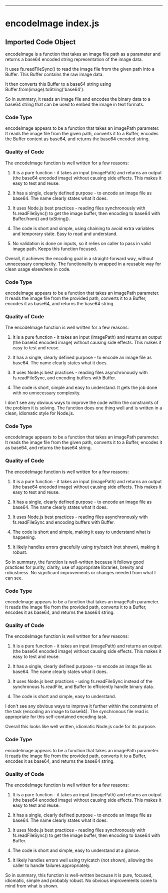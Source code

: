 
  
  
  
  
  
  
  
  
  
  

---
# encodeImage index.js
## Imported Code Object

encodeImage is a function that takes an image file path as a parameter and returns a base64 encoded string representation of the image data. 

It uses fs.readFileSync() to read the image file from the given path into a Buffer. This Buffer contains the raw image data.

It then converts this Buffer to a base64 string using Buffer.from(image).toString('base64'). 

So in summary, it reads an image file and encodes the binary data to a base64 string that can be used to embed the image in text formats.


### Code Type


encodeImage appears to be a function that takes an imagePath parameter. It reads the image file from the given path, converts it to a Buffer, encodes the Buffer content as base64, and returns the base64 encoded string.


### Quality of Code


The encodeImage function is well written for a few reasons:

1. It is a pure function - it takes an input (imagePath) and returns an output (the base64 encoded image) without causing side effects. This makes it easy to test and reuse.

2. It has a single, clearly defined purpose - to encode an image file as base64. The name clearly states what it does.

3. It uses Node.js best practices - reading files synchronously with fs.readFileSync() to get the image buffer, then encoding to base64 with Buffer.from() and toString().

4. The code is short and simple, using chaining to avoid extra variables and temporary state. Easy to read and understand.

5. No validation is done on inputs, so it relies on caller to pass in valid image path. Keeps this function focused.

Overall, it achieves the encoding goal in a straight-forward way, without unnecessary complexity. The functionality is wrapped in a reusable way for clean usage elsewhere in code.

### Code Type


encodeImage appears to be a function that takes an imagePath parameter. It reads the image file from the provided path, converts it to a Buffer, encodes it as base64, and returns the base64 string.


### Quality of Code


The encodeImage function is well written for a few reasons:

1. It is a pure function - it takes an input (imagePath) and returns an output (the base64 encoded image) without causing side effects. This makes it easy to test and reuse.

2. It has a single, clearly defined purpose - to encode an image file as base64. The name clearly states what it does.

3. It uses Node.js best practices - reading files asynchronously with fs.readFileSync, and encoding buffers with Buffer.

4. The code is short, simple and easy to understand. It gets the job done with no unnecessary complexity.

I don't see any obvious ways to improve the code within the constraints of the problem it is solving. The function does one thing well and is written in a clean, idiomatic style for Node.js.


### Code Type


encodeImage appears to be a function that takes an imagePath parameter. It reads the image file from the given path, converts it to a Buffer, encodes it as base64, and returns the base64 string.


### Quality of Code


The encodeImage function is well written for a few reasons:

1. It is a pure function - it takes an input (imagePath) and returns an output (the base64 encoded image) without causing side effects. This makes it easy to test and reuse.

2. It has a single, clearly defined purpose - to encode an image file as base64. The name clearly states what it does.

3. It uses Node.js best practices - reading files asynchronously with fs.readFileSync and encoding buffers with Buffer.

4. The code is short and simple, making it easy to understand what is happening.

5. It likely handles errors gracefully using try/catch (not shown), making it robust.

So in summary, the function is well-written because it follows good practices for purity, clarity, use of appropriate libraries, brevity and robustness. No significant improvements or changes needed from what I can see.

### Code Type


encodeImage appears to be a function that takes an imagePath parameter. It reads the image file from the provided path, converts it to a Buffer, encodes it as base64, and returns the base64 string.


### Quality of Code


The encodeImage function is well written for a few reasons:

1. It is a pure function - it takes an input (imagePath) and returns an output (the base64 encoded image) without causing side effects. This makes it easy to test and reuse.

2. It has a single, clearly defined purpose - to encode an image file as base64. The name clearly states what it does.

3. It uses Node.js best practices - using fs.readFileSync instead of the synchronous fs.readFile, and Buffer to efficiently handle binary data.

4. The code is short and simple, easy to understand.

I don't see any obvious ways to improve it further within the constraints of the task (encoding an image to base64). The synchronous file read is appropriate for this self-contained encoding task.

Overall this looks like well written, idiomatic Node.js code for its purpose.

### Code Type


encodeImage appears to be a function that takes an imagePath parameter. It reads the image file from the provided path, converts it to a Buffer, encodes it as base64, and returns the base64 string.


### Quality of Code


The encodeImage function is well written for a few reasons:

1. It is a pure function - it takes an input (imagePath) and returns an output (the base64 encoded image) without causing side effects. This makes it easy to test and reuse.

2. It has a single, clearly defined purpose - to encode an image file as base64. The name clearly states what it does.

3. It uses Node.js best practices - reading files synchronously with fs.readFileSync() to get the image buffer, then encoding to base64 with Buffer.

4. The code is short and simple, easy to understand at a glance.

5. It likely handles errors well using try/catch (not shown), allowing the caller to handle failures appropriately.

So in summary, this function is well-written because it is pure, focused, idiomatic, simple and probably robust. No obvious improvements come to mind from what is shown.


  
  
  
  
  
  
  
  
  
  